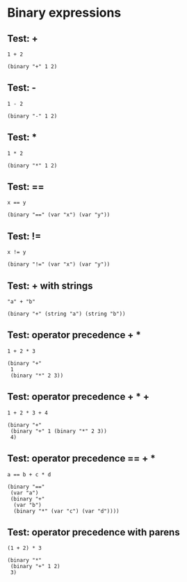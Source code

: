 # Binary expressions

## Test: +
```zong-expr
1 + 2
```
```ast
(binary "+" 1 2)
```

## Test: -
```zong-expr
1 - 2
```
```ast
(binary "-" 1 2)
```

## Test: *
```zong-expr
1 * 2
```
```ast
(binary "*" 1 2)
```

## Test: ==
```zong-expr
x == y
```
```ast
(binary "==" (var "x") (var "y"))
```

## Test: !=
```zong-expr
x != y
```
```ast
(binary "!=" (var "x") (var "y"))
```

## Test: + with strings
```zong-expr
"a" + "b"
```
```ast
(binary "+" (string "a") (string "b"))
```

## Test: operator precedence + *
```zong-expr
1 + 2 * 3
```
```ast
(binary "+"
 1
 (binary "*" 2 3))
```

## Test: operator precedence + * +
```zong-expr
1 + 2 * 3 + 4
```
```ast
(binary "+"
 (binary "+" 1 (binary "*" 2 3))
 4)
```

## Test: operator precedence == + *
```zong-expr
a == b + c * d
```
```ast
(binary "=="
 (var "a")
 (binary "+"
  (var "b")
  (binary "*" (var "c") (var "d"))))
```

## Test: operator precedence with parens
```zong-expr
(1 + 2) * 3
```
```ast
(binary "*"
 (binary "+" 1 2)
 3)
```

